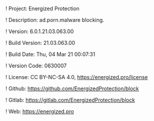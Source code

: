 ! Project: Energized Protection

! Description: ad.porn.malware blocking.

! Version: 6.0.1.21.03.063.00

! Build Version: 21.03.063.00

! Build Date: Thu, 04 Mar 21 00:07:31

! Version Code: 0630007

! License: CC BY-NC-SA 4.0, https://energized.pro/license

! Github: https://github.com/EnergizedProtection/block

! Gitlab: https://gitlab.com/EnergizedProtection/block


! Web: https://energized.pro
